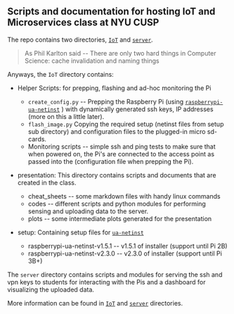 ## Scripts and documentation for hosting IoT and Microservices class at NYU CUSP

The repo contains two directories, [`IoT`](./IoT) and [`server`]('./server').

> As Phil Karlton said -- There are only two hard things in Computer Science: cache invalidation and naming things

Anyways, the `IoT` directory contains:

- Helper Scripts: for prepping, flashing and ad-hoc monitoring the Pi
  - `create_config.py` -- Prepping the Raspberry Pi (using [`raspberrypi-ua-netinst`](https://github.com/FooDeas/raspberrypi-ua-netinst) ) with dynamically generated ssh keys, IP addresses (more on this a little later).
  - `flash_image.py` Copying the required setup (netinst files from setup sub directory) and configuration files to the plugged-in micro sd-cards.
  - Monitoring scripts -- simple ssh and ping tests to make sure that when powered on, the Pi's are connected to the access point as passed into the (configuration file when prepping the Pi).

- presentation: This directory contains scripts and documents that are created in the class.
  - cheat_sheets -- some markdown files with handy linux commands
  - codes -- different scripts and python modules for performing sensing and uploading data to the server.
  - plots -- some intermediate plots generated for the presentation

- setup: Containing setup files for [`ua-netinst`](https://github.com/FooDeas/raspberrypi-ua-netinst)
  - raspberrypi-ua-netinst-v1.5.1 -- v1.5.1 of installer (support until Pi 2B)
  - raspberrypi-ua-netinst-v2.3.0 -- v2.3.0 of installer (support until Pi 3B+)


The `server` directory contains scripts and modules for serving the ssh and vpn keys to students for interacting with the Pis and a dashboard for visualizing the uploaded data.


More information can be found in [`IoT`](./IoT) and [`server`](./server) directories.
